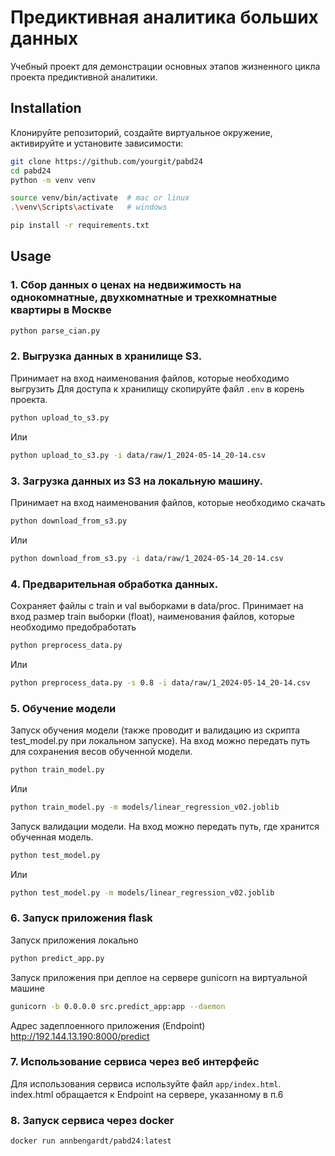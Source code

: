 # Предиктивная аналитика больших данных

Учебный проект для демонстрации основных этапов жизненного цикла проекта предиктивной аналитики.  

## Installation 

Клонируйте репозиторий, создайте виртуальное окружение, активируйте и установите зависимости:  

```sh
git clone https://github.com/yourgit/pabd24
cd pabd24
python -m venv venv

source venv/bin/activate  # mac or linux
.\venv\Scripts\activate   # windows

pip install -r requirements.txt
```

## Usage

### 1. Сбор данных о ценах на недвижимость на однокомнатные, двухкомнатные и трехкомнатные квартиры в Москве 
```sh
python parse_cian.py
```  

### 2. Выгрузка данных в хранилище S3. 
Принимает на вход наименования файлов, которые необходимо выгрузить 
Для доступа к хранилищу скопируйте файл `.env` в корень проекта.  

```sh
python upload_to_s3.py
```   
Или
```sh
python upload_to_s3.py -i data/raw/1_2024-05-14_20-14.csv
```   

### 3. Загрузка данных из S3 на локальную машину.
Принимает на вход наименования файлов, которые необходимо скачать 

```sh
python download_from_s3.py
```   
Или
```sh
python download_from_s3.py -i data/raw/1_2024-05-14_20-14.csv
```   

### 4. Предварительная обработка данных.
Сохраняет файлы с train и val выборками в data/proc. Принимает на вход размер train выборки (float), наименования файлов, которые необходимо предобработать

```sh
python preprocess_data.py
```   
Или
```sh
python preprocess_data.py -s 0.8 -i data/raw/1_2024-05-14_20-14.csv
``` 

### 5. Обучение модели 
Запуск обучения модели (также проводит и валидацию из скрипта test_model.py при локальном запуске). На вход можно передать путь для сохранения весов обученной модели.

```sh
python train_model.py
```   
Или
```sh
python train_model.py -m models/linear_regression_v02.joblib
```

Запуск валидации модели. На вход можно передать путь, где хранится обученная модель.

```sh
python test_model.py
```   
Или
```sh
python test_model.py -m models/linear_regression_v02.joblib
``` 

### 6. Запуск приложения flask 
Запуск приложения локально

```sh
python predict_app.py
```

Запуск приложения при деплое на сервере gunicorn на виртуальной машине

```sh
gunicorn -b 0.0.0.0 src.predict_app:app --daemon
```

Адрес задеплоенного приложения (Endpoint)
http://192.144.13.190:8000/predict

### 7. Использование сервиса через веб интерфейс 
Для использования сервиса используйте файл `app/index.html`.  index.html обращается к Endpoint на сервере, указанному в п.6

### 8. Запуск сервиса через docker

```sh
docker run annbengardt/pabd24:latest
```

